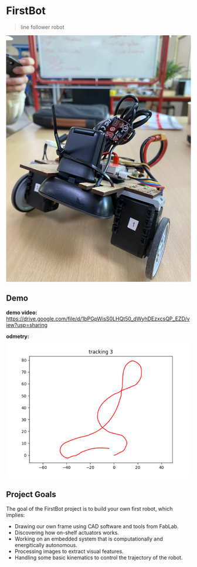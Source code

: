 # FirstBot
> line follower robot

![](./robot.jpg)

## Demo

**demo video:**
https://drive.google.com/file/d/1bPGpWisS0LHQt50_dWyhDEzxcsQP_EZD/view?usp=sharing

**odmetry:**
![](./script/tracking3.png)


## Project Goals

The goal of the FirstBot project is to build your own first robot, which implies:

- Drawing our own frame using CAD software and tools from FabLab.
- Discovering how on-shelf actuators works.
- Working on an embedded system that is computationally and energitically autonomous.
- Processing images to extract visual features.
- Handling some basic kinematics to control the trajectory of the robot.
